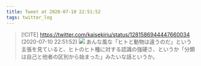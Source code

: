 ```yaml
---
title: Tweet at 2020-07-10 22:51:52
tags: twitter_log
---
```


> [!CITE] https://twitter.com/kaisekiriu/status/1281586944447660034 (2020-07-10 22:51:52)
> ![](https://twitter.com/kaisekiriu/status/1281586944447660034)
> あんな風な「ヒトと動物は違うのだ」という主張を見ていると、ヒトのヒト種に対する認識の強硬さ、というか「分類は自己と他者の区別から始まった」みたいな話というか。
